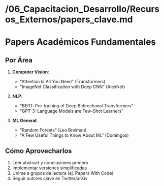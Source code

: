 # /06_Capacitacion_Desarrollo/Recursos_Externos/papers_clave.md
# Papers Académicos Fundamentales

## Por Área
1. **Computer Vision**:
   - "Attention Is All You Need" (Transformers)
   - "ImageNet Classification with Deep CNN" (AlexNet)

2. **NLP**:
   - "BERT: Pre-training of Deep Bidirectional Transformers"
   - "GPT-3: Language Models are Few-Shot Learners"

3. **ML General**:
   - "Random Forests" (Leo Breiman)
   - "A Few Useful Things to Know About ML" (Domingos)

## Cómo Aprovecharlos
1. Leer abstract y conclusiones primero
2. Implementar versiones simplificadas
3. Unirse a grupos de lectura (ej. Papers With Code)
4. Seguir autores clave en Twitter/arXiv